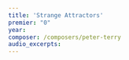 ```yaml
---
title: 'Strange Attractors'
premier: "0"
year: 
composer: /composers/peter-terry
audio_excerpts: 
---
```


